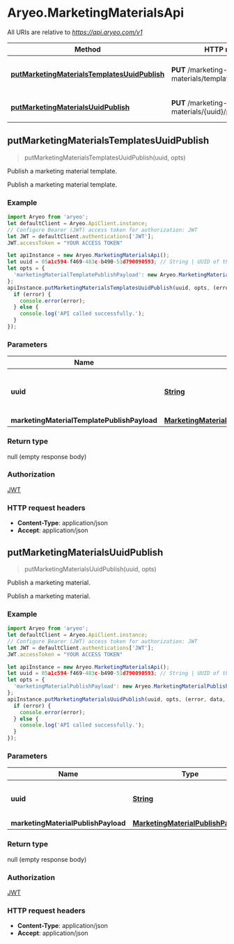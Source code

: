 # Aryeo.MarketingMaterialsApi

All URIs are relative to *https://api.aryeo.com/v1*

Method | HTTP request | Description
------------- | ------------- | -------------
[**putMarketingMaterialsTemplatesUuidPublish**](MarketingMaterialsApi.md#putMarketingMaterialsTemplatesUuidPublish) | **PUT** /marketing-materials/templates/{uuid}/publish | Publish a marketing material template.
[**putMarketingMaterialsUuidPublish**](MarketingMaterialsApi.md#putMarketingMaterialsUuidPublish) | **PUT** /marketing-materials/{uuid}/publish | Publish a marketing material.



## putMarketingMaterialsTemplatesUuidPublish

> putMarketingMaterialsTemplatesUuidPublish(uuid, opts)

Publish a marketing material template.

Publish a marketing material template.

### Example

```javascript
import Aryeo from 'aryeo';
let defaultClient = Aryeo.ApiClient.instance;
// Configure Bearer (JWT) access token for authorization: JWT
let JWT = defaultClient.authentications['JWT'];
JWT.accessToken = "YOUR ACCESS TOKEN"

let apiInstance = new Aryeo.MarketingMaterialsApi();
let uuid = 05a1c594-f469-483c-b490-51d790090593; // String | UUID of the marketing material template record.
let opts = {
  'marketingMaterialTemplatePublishPayload': new Aryeo.MarketingMaterialTemplatePublishPayload() // MarketingMaterialTemplatePublishPayload | 
};
apiInstance.putMarketingMaterialsTemplatesUuidPublish(uuid, opts, (error, data, response) => {
  if (error) {
    console.error(error);
  } else {
    console.log('API called successfully.');
  }
});
```

### Parameters


Name | Type | Description  | Notes
------------- | ------------- | ------------- | -------------
 **uuid** | [**String**](.md)| UUID of the marketing material template record. | 
 **marketingMaterialTemplatePublishPayload** | [**MarketingMaterialTemplatePublishPayload**](MarketingMaterialTemplatePublishPayload.md)|  | [optional] 

### Return type

null (empty response body)

### Authorization

[JWT](../README.md#JWT)

### HTTP request headers

- **Content-Type**: application/json
- **Accept**: application/json


## putMarketingMaterialsUuidPublish

> putMarketingMaterialsUuidPublish(uuid, opts)

Publish a marketing material.

Publish a marketing material.

### Example

```javascript
import Aryeo from 'aryeo';
let defaultClient = Aryeo.ApiClient.instance;
// Configure Bearer (JWT) access token for authorization: JWT
let JWT = defaultClient.authentications['JWT'];
JWT.accessToken = "YOUR ACCESS TOKEN"

let apiInstance = new Aryeo.MarketingMaterialsApi();
let uuid = 05a1c594-f469-483c-b490-51d790090593; // String | UUID of the marketing material record.
let opts = {
  'marketingMaterialPublishPayload': new Aryeo.MarketingMaterialPublishPayload() // MarketingMaterialPublishPayload | 
};
apiInstance.putMarketingMaterialsUuidPublish(uuid, opts, (error, data, response) => {
  if (error) {
    console.error(error);
  } else {
    console.log('API called successfully.');
  }
});
```

### Parameters


Name | Type | Description  | Notes
------------- | ------------- | ------------- | -------------
 **uuid** | [**String**](.md)| UUID of the marketing material record. | 
 **marketingMaterialPublishPayload** | [**MarketingMaterialPublishPayload**](MarketingMaterialPublishPayload.md)|  | [optional] 

### Return type

null (empty response body)

### Authorization

[JWT](../README.md#JWT)

### HTTP request headers

- **Content-Type**: application/json
- **Accept**: application/json

